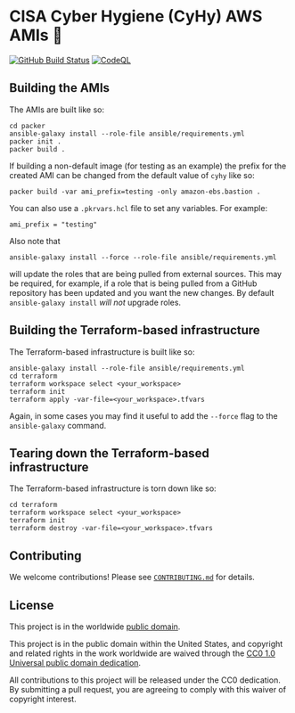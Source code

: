 # CISA Cyber Hygiene (CyHy) AWS AMIs 📀 #

[![GitHub Build Status](https://github.com/cisagov/cyhy_amis/workflows/build/badge.svg)](https://github.com/cisagov/cyhy_amis/actions)
[![CodeQL](https://github.com/cisagov/cyhy_amis/workflows/CodeQL/badge.svg)](https://github.com/cisagov/cyhy_amis/actions/workflows/codeql-analysis.yml)

## Building the AMIs ##

The AMIs are built like so:

```console
cd packer
ansible-galaxy install --role-file ansible/requirements.yml
packer init .
packer build .
```

If building a non-default image (for testing as an example) the prefix for the
created AMI can be changed from the default value of `cyhy` like so:

```console
packer build -var ami_prefix=testing -only amazon-ebs.bastion .
```

You can also use a `.pkrvars.hcl` file to set any variables.  For example:

```hcl
ami_prefix = "testing"
```

Also note that

```console
ansible-galaxy install --force --role-file ansible/requirements.yml
```

will update the roles that are being pulled from external sources.  This
may be required, for example, if a role that is being pulled from a
GitHub repository has been updated and you want the new changes.  By
default `ansible-galaxy install` *will not* upgrade roles.

## Building the Terraform-based infrastructure ##

The Terraform-based infrastructure is built like so:

```console
ansible-galaxy install --role-file ansible/requirements.yml
cd terraform
terraform workspace select <your_workspace>
terraform init
terraform apply -var-file=<your_workspace>.tfvars
```

Again, in some cases you may find it useful to add the `--force` flag
to the `ansible-galaxy` command.

## Tearing down the Terraform-based infrastructure ##

The Terraform-based infrastructure is torn down like so:

```console
cd terraform
terraform workspace select <your_workspace>
terraform init
terraform destroy -var-file=<your_workspace>.tfvars
```

## Contributing ##

We welcome contributions!  Please see [`CONTRIBUTING.md`](CONTRIBUTING.md) for
details.

## License ##

This project is in the worldwide [public domain](LICENSE).

This project is in the public domain within the United States, and
copyright and related rights in the work worldwide are waived through
the [CC0 1.0 Universal public domain
dedication](https://creativecommons.org/publicdomain/zero/1.0/).

All contributions to this project will be released under the CC0
dedication. By submitting a pull request, you are agreeing to comply
with this waiver of copyright interest.
